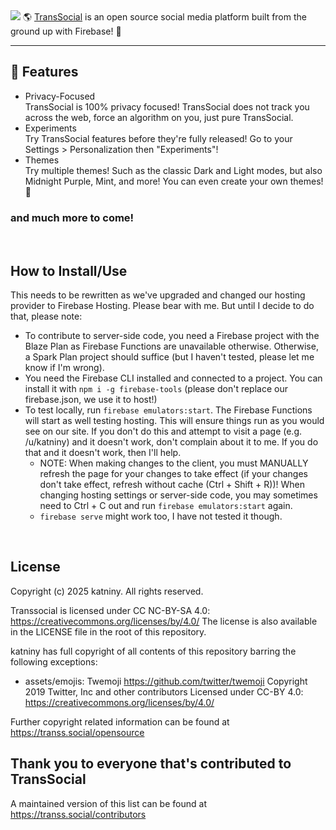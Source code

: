 <img src="https://transs.social/assets/imgs/All_transparent.png" />
🌎 <a href="https://transs.social/" target="_blank">TransSocial</a> is an open source social media platform built from the ground up with Firebase! 🚀

--- 

## 🚀 Features
- Privacy-Focused\
TransSocial is 100% privacy focused! TransSocial does not track you across the web, force an algorithm on you, just pure TransSocial.
- Experiments\
Try TransSocial features before they're fully released! Go to your Settings > Personalization then "Experiments"!
- Themes\
Try multiple themes! Such as the classic Dark and Light modes, but also Midnight Purple, Mint, and more! You can even create your own themes! 🎨
### and much more to come!

<br />

## How to Install/Use
This needs to be rewritten as we've upgraded and changed our hosting provider to Firebase Hosting. Please bear with me.
But until I decide to do that, please note:
- To contribute to server-side code, you need a Firebase project with the Blaze Plan as Firebase Functions are unavailable otherwise. Otherwise, a Spark Plan project should suffice (but I haven't tested, please let me know if I'm wrong).
- You need the Firebase CLI installed and connected to a project. You can install it with `npm i -g firebase-tools` (please don't replace our firebase.json, we use it to host!)
- To test locally, run `firebase emulators:start`. The Firebase Functions will start as well testing hosting. This will ensure things run as you would see on our site. If you don't do this and attempt to visit a page (e.g. /u/katniny) and it doesn't work, don't complain about it to me. If you do that and it doesn't work, then I'll help. 
   - NOTE: When making changes to the client, you must MANUALLY refresh the page for your changes to take effect (if your changes don't take effect, refresh without cache (Ctrl + Shift + R))! When changing hosting settings or server-side code, you may sometimes need to Ctrl + C out and run `firebase emulators:start` again.
   - `firebase serve` might work too, I have not tested it though.

<br />

## License

Copyright (c) 2025 katniny. All rights reserved.

Transsocial is licensed under CC NC-BY-SA 4.0: <https://creativecommons.org/licenses/by/4.0/>
The license is also available in the LICENSE file in the root of this repository.

katniny has full copyright of all contents of this repository barring the following exceptions:
- assets/emojis:
  Twemoji <https://github.com/twitter/twemoji>
  Copyright 2019 Twitter, Inc and other contributors
  Licensed under CC-BY 4.0: <https://creativecommons.org/licenses/by/4.0/>

Further copyright related information can be found at <https://transs.social/opensource>

## Thank you to everyone that's contributed to TransSocial
A maintained version of this list can be found at <https://transs.social/contributors>
